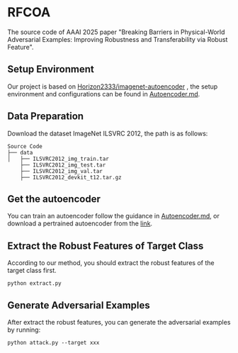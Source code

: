# RFCOA

The source code of AAAI 2025 paper "Breaking Barriers in Physical-World Adversarial Examples: Improving Robustness and Transferability via Robust Feature".

## Setup Environment

Our project is based on [Horizon2333/imagenet-autoencoder](https://github.com/Horizon2333/imagenet-autoencoder) , the setup environment and configurations can be found in [Autoencoder.md](./Autoencoder.md).

## Data Preparation

Download the dataset ImageNet ILSVRC 2012, the path is as follows:

```
Source Code
├── data
│   ├── ILSVRC2012_img_train.tar
    ├── ILSVRC2012_img_test.tar
    ├── ILSVRC2012_img_val.tar
    ├── ILSVRC2012_devkit_t12.tar.gz
```

## Get the autoencoder

You can train an autoencoder follow the guidance in  [Autoencoder.md](./Autoencoder.md), or download a pertrained autoencoder from the [link](https://drive.google.com/file/d/1WwJiQ1kBcNCZ37F6PJ_0bIL0ZeU3_sV8/view?usp=sharing).

## Extract the Robust Features of Target Class

According to our method, you should extract the robust features of the target class first. 

```
python extract.py
```

## Generate Adversarial Examples

After extract the robust features, you can generate the adversarial examples by running:

```
python attack.py --target xxx
```
